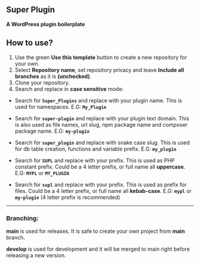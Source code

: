## Super Plugin
**A WordPress plugin boilerplate**

## How to use?

1. Use the green **Use this template** button to create a new repository for your own.
2. Select **Repository name**, set repository privacy and leave **Include all branches** as it is **(unchecked)**.
3. Clone your repository.
4. Search and replace in **case sensitive** mode:

* Search for **`Super_Plugins`** and replace with your plugin name. This is used for namespaces. E.G: **`My_Plugin`**

* Search for **`super-plugin`** and replace with your plugin text domain. This is also used as file names, url slug, npm package name and composer package name. E.G: **`my-plugin`**

* Search for **`super_plugin`** and replace with snake case slug. This is used for db table creation, functions and variable prefix. E.G: **`my_plugin`**

* Search for **`SUPL`** and replace with your prefix. This is used as PHP constant prefix. Could be a 4 letter prefix, or full name all **uppercase**. E.G: **`MYPL`** or **`MY_PLUGIN`**

* Search for **`supl`** and replace with your prefix. This is used as prefix for files. Could be a 4 letter prefix, or full name all **kebab-case**. E.G: **`mypl`** or **`my-plugin`** (4 letter prefix is recommended)


---
### Branching:
**main** is used for releases. It is safe to create your own project from **main** branch.

**develop** is used for development and it will be merged to main right before releasing a new version.
